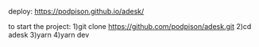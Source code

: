 deploy:
https://podpison.github.io/adesk/

to start the project:
1)git clone https://github.com/podpison/adesk.git
2)cd adesk
3)yarn
4)yarn dev
